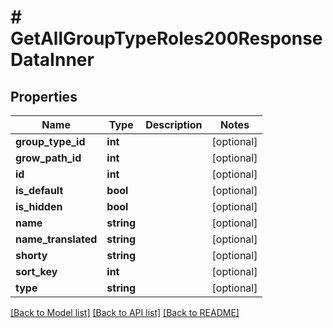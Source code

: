 # # GetAllGroupTypeRoles200ResponseDataInner

## Properties

Name | Type | Description | Notes
------------ | ------------- | ------------- | -------------
**group_type_id** | **int** |  | [optional]
**grow_path_id** | **int** |  | [optional]
**id** | **int** |  | [optional]
**is_default** | **bool** |  | [optional]
**is_hidden** | **bool** |  | [optional]
**name** | **string** |  | [optional]
**name_translated** | **string** |  | [optional]
**shorty** | **string** |  | [optional]
**sort_key** | **int** |  | [optional]
**type** | **string** |  | [optional]

[[Back to Model list]](../../README.md#models) [[Back to API list]](../../README.md#endpoints) [[Back to README]](../../README.md)
